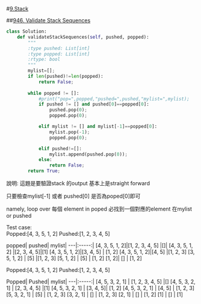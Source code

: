 #[9.Stack](/stack.md)


##[946. Validate Stack Sequences](https://leetcode.com/problems/validate-stack-sequences/)

```python
class Solution:
    def validateStackSequences(self, pushed, popped):
        """
        :type pushed: List[int]
        :type popped: List[int]
        :rtype: bool
        """
        mylist=[];
        if len(pushed)!=len(popped):
            return False;
        
        while popped != []:
            #print("pop=",popped,"pushed=",pushed,"mylist=",mylist);
            if pushed != [] and pushed[0]==popped[0]:
                pushed.pop(0);
                popped.pop(0);

            elif mylist != [] and mylist[-1]==popped[0]:
                mylist.pop(-1);
                popped.pop(0);

            elif pushed!=[]:
                mylist.append(pushed.pop(0));
            else:
                return False;
        return True;
```    

說明: 這題是要驗證stack 的output  基本上是straight forward

只要檢查mylist[-1] 或者 pushed[0] 是否為poped[0]即可

namely, loop over 每個 element in poped 
必找到一個對應的element 在mylist or pushed


Test case:    
Popped:[4, 3, 5, 1, 2]
Pushed:[1, 2, 3, 4, 5]

popped| pushed| mylist| 
---|:-----:|
[4, 3, 5, 1, 2]|[1, 2, 3, 4, 5] |[]|
[4, 3, 5, 1, 2] |[2, 3, 4, 5]|[1]
[4, 3, 5, 1, 2]|[3, 4, 5] | [1, 2]
[4, 3, 5, 1, 2]|[4, 5] |[1, 2, 3]
[3, 5, 1, 2] | [5] |[1, 2, 3]
[5, 1, 2] | [5] | [1, 2]
[1, 2]| [] | [1, 2]


Popped:[4, 3, 5, 1, 2]
Pushed:[1, 2, 3, 4, 5]

Popped| Pushed| mylist| 
---|:-----:|
[4, 5, 3, 2, 1] | [1, 2, 3, 4, 5] |[]
[4, 5, 3, 2, 1] | [2, 3, 4, 5] |[1]
[4, 5, 3, 2, 1] | [3, 4, 5]| [1, 2]
[4, 5, 3, 2, 1] | [4, 5] | [1, 2, 3]
[5, 3, 2, 1] | [5] | [1, 2, 3]
[3, 2, 1] | [] | [1, 2, 3]
[2, 1] | [] | [1, 2]
[1] | [] | [1]